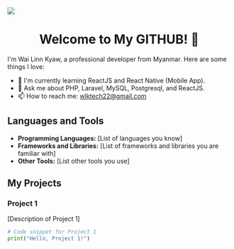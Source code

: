 <img src="https://png.pngtree.com/thumb_back/fh260/background/20210906/pngtree-ai-artificial-intelligence-starry-sky-portrait-blue-technology-banner-image_804237.jpg" />



<h1 align="center">Welcome to My GITHUB! 👋</h1>

I'm Wai Linn Kyaw, a professional developer from Myanmar. Here are some things I love:

- 🌱 I'm currently learning ReactJS and React Native (Mobile App).
- 💬 Ask me about PHP, Laravel, MySQL, Postgresql, and ReactJS.
- 📫 How to reach me: wlktech22@gmail.com

## Languages and Tools

- **Programming Languages:** [List of languages you know]
- **Frameworks and Libraries:** [List of frameworks and libraries you are familiar with]
- **Other Tools:** [List other tools you use]

## My Projects

### Project 1

[Description of Project 1]

```python
# Code snippet for Project 1
print("Hello, Project 1!")

